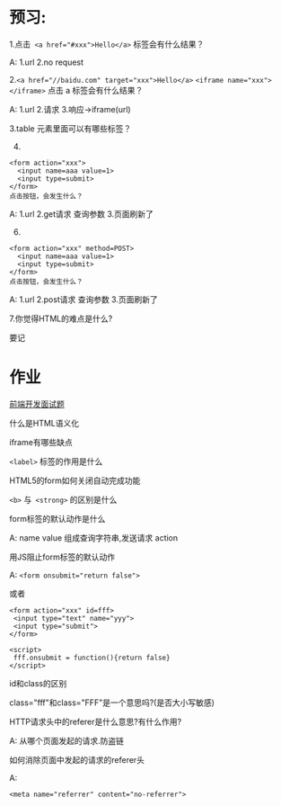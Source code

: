 # 预习:

1.点击` <a href="#xxx">Hello</a>`  标签会有什么结果？

A​: 1.url   2.no request

2.`<a href="//baidu.com" target="xxx">Hello</a>` 
`<iframe name="xxx"></iframe>` 
点击 a 标签会有什么结果？   

A: 1.url  2.请求  3.响应->iframe(url)

3.table 元素里面可以有哪些标签？

4.

```
<form action="xxx">
  <input name=aaa value=1>
  <input type=submit>
</form>
点击按钮，会发生什么？
```

A: 1.url 2.get请求 查询参数 3.页面刷新了

6.

```
<form action="xxx" method=POST>
  <input name=aaa value=1>
  <input type=submit>
</form>
点击按钮，会发生什么？
```

A: 1.url 2.post请求 查询参数 3.页面刷新了



7.你觉得HTML的难点是什么?

要记



# 作业

[前端开发面试题](https://github.com/markyun/My-blog/tree/master/Front-end-Developer-Questions/Questions-and-Answers)

什么是HTML语义化

iframe有哪些缺点

`<label>` 标签的作用是什么

HTML5的form如何关闭自动完成功能

`<b>` 与` <strong>` 的区别是什么



form标签的默认动作是什么

A: name value 组成查询字符串,发送请求 action

用JS阻止form标签的默认动作

A: `<form onsubmit="return false">` 

或者

```
<form action="xxx" id=fff>
 <input type="text" name="yyy">
 <input type="submit">
</form>

<script>
 fff.onsubmit = function(){return false}
</script>
```



id和class的区别

class="fff"和class="FFF"是一个意思吗?(是否大小写敏感)

HTTP请求头中的referer是什么意思?有什么作用?

A: 从哪个页面发起的请求.防盗链

如何消除页面中发起的请求的referer头

A: 

```
<meta name="referrer" content="no-referrer">
```



